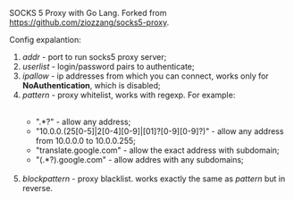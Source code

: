 SOCKS 5 Proxy with Go Lang. Forked from https://github.com/ziozzang/socks5-proxy.

Config expalantion:
<ol>
    <li><i>addr</i> - port to run socks5 proxy server;</li>
    <li><i>userlist</i> - login/password pairs to authenticate;</li>
    <li><i>ipallow</i> - ip addresses from which you can connect, works only for <b>NoAuthentication</b>, which is disabled;</li>
    <li><i>pattern</i> - proxy whitelist, works with regexp. For example:</li>
    <br>
    <ul>
        <li>".*?" - allow any address;</li>
        <li>"10.0.0.(25[0-5]|2[0-4][0-9]|[01]?[0-9][0-9]?)" - allow any address from 10.0.0.0 to 10.0.0.255;</li>
        <li>"translate.google.com" - allow the exact address with subdomain;</li>
        <li>"(.*?).google.com" - allow addres with any subdomains;</li>
    </ul>
    <br>
    <li><i>blockpattern</i> - proxy blacklist. works exactly the same as <i>pattern</i> but in reverse.
</ol>